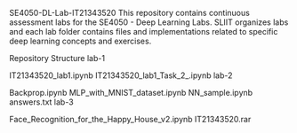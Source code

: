 SE4050-DL-Lab-IT21343520
This repository contains continuous assessment labs for the SE4050 - Deep Learning Labs. SLIIT organizes labs and each lab folder contains files and implementations related to specific deep learning concepts and exercises.

Repository Structure
lab-1

IT21343520_lab1.ipynb
IT21343520_lab1_Task_2_.ipynb
lab-2

Backprop.ipynb
MLP_with_MNIST_dataset.ipynb
NN_sample.ipynb
answers.txt
lab-3

Face_Recognition_for_the_Happy_House_v2.ipynb
IT21343520.rar
